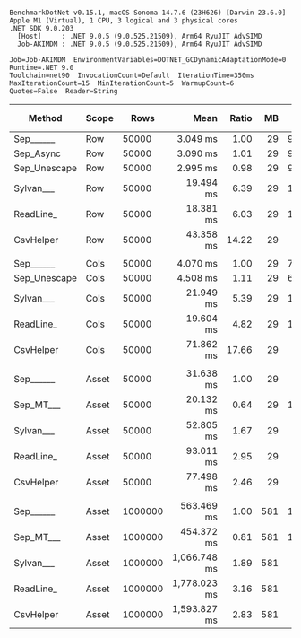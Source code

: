 ```

BenchmarkDotNet v0.15.1, macOS Sonoma 14.7.6 (23H626) [Darwin 23.6.0]
Apple M1 (Virtual), 1 CPU, 3 logical and 3 physical cores
.NET SDK 9.0.203
  [Host]     : .NET 9.0.5 (9.0.525.21509), Arm64 RyuJIT AdvSIMD
  Job-AKIMDM : .NET 9.0.5 (9.0.525.21509), Arm64 RyuJIT AdvSIMD

Job=Job-AKIMDM  EnvironmentVariables=DOTNET_GCDynamicAdaptationMode=0  Runtime=.NET 9.0  
Toolchain=net90  InvocationCount=Default  IterationTime=350ms  
MaxIterationCount=15  MinIterationCount=5  WarmupCount=6  
Quotes=False  Reader=String  

```
| Method       | Scope | Rows    | Mean         | Ratio | MB  | MB/s   | ns/row | Allocated    | Alloc Ratio |
|------------- |------ |-------- |-------------:|------:|----:|-------:|-------:|-------------:|------------:|
| Sep______    | Row   | 50000   |     3.049 ms |  1.00 |  29 | 9539.7 |   61.0 |       1780 B |        1.00 |
| Sep_Async    | Row   | 50000   |     3.090 ms |  1.01 |  29 | 9412.3 |   61.8 |        968 B |        0.54 |
| Sep_Unescape | Row   | 50000   |     2.995 ms |  0.98 |  29 | 9711.6 |   59.9 |        967 B |        0.54 |
| Sylvan___    | Row   | 50000   |    19.494 ms |  6.39 |  29 | 1492.1 |  389.9 |       6958 B |        3.91 |
| ReadLine_    | Row   | 50000   |    18.381 ms |  6.03 |  29 | 1582.4 |  367.6 |   90734884 B |   50,974.65 |
| CsvHelper    | Row   | 50000   |    43.358 ms | 14.22 |  29 |  670.8 |  867.2 |      20692 B |       11.62 |
|              |       |         |              |       |     |        |        |              |             |
| Sep______    | Cols  | 50000   |     4.070 ms |  1.00 |  29 | 7146.0 |   81.4 |        974 B |        1.00 |
| Sep_Unescape | Cols  | 50000   |     4.508 ms |  1.11 |  29 | 6452.2 |   90.2 |        975 B |        1.00 |
| Sylvan___    | Cols  | 50000   |    21.949 ms |  5.39 |  29 | 1325.1 |  439.0 |       6725 B |        6.90 |
| ReadLine_    | Cols  | 50000   |    19.604 ms |  4.82 |  29 | 1483.7 |  392.1 |   90734891 B |   93,156.97 |
| CsvHelper    | Cols  | 50000   |    71.862 ms | 17.66 |  29 |  404.7 | 1437.2 |     457440 B |      469.65 |
|              |       |         |              |       |     |        |        |              |             |
| Sep______    | Asset | 50000   |    31.638 ms |  1.00 |  29 |  919.3 |  632.8 |   14134042 B |        1.00 |
| Sep_MT___    | Asset | 50000   |    20.132 ms |  0.64 |  29 | 1444.7 |  402.6 |   14312402 B |        1.01 |
| Sylvan___    | Asset | 50000   |    52.805 ms |  1.67 |  29 |  550.8 | 1056.1 |   14296822 B |        1.01 |
| ReadLine_    | Asset | 50000   |    93.011 ms |  2.95 |  29 |  312.7 | 1860.2 |  104585942 B |        7.40 |
| CsvHelper    | Asset | 50000   |    77.498 ms |  2.46 |  29 |  375.3 | 1550.0 |   14306376 B |        1.01 |
|              |       |         |              |       |     |        |        |              |             |
| Sep______    | Asset | 1000000 |   563.469 ms |  1.00 | 581 | 1032.7 |  563.5 |  273070312 B |        1.00 |
| Sep_MT___    | Asset | 1000000 |   454.372 ms |  0.81 | 581 | 1280.6 |  454.4 |  283171600 B |        1.04 |
| Sylvan___    | Asset | 1000000 | 1,066.748 ms |  1.89 | 581 |  545.5 | 1066.7 |  273235400 B |        1.00 |
| ReadLine_    | Asset | 1000000 | 1,778.023 ms |  3.16 | 581 |  327.3 | 1778.0 | 2087769280 B |        7.65 |
| CsvHelper    | Asset | 1000000 | 1,593.827 ms |  2.83 | 581 |  365.1 | 1593.8 |  273247744 B |        1.00 |
